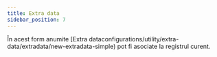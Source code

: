```yaml
---
title: Extra data
sidebar_position: 7
---
```


În acest form anumite [Extra dataconfigurations/utility/extra-data/extradata/new-extradata-simple) pot fi asociate la registrul curent.
